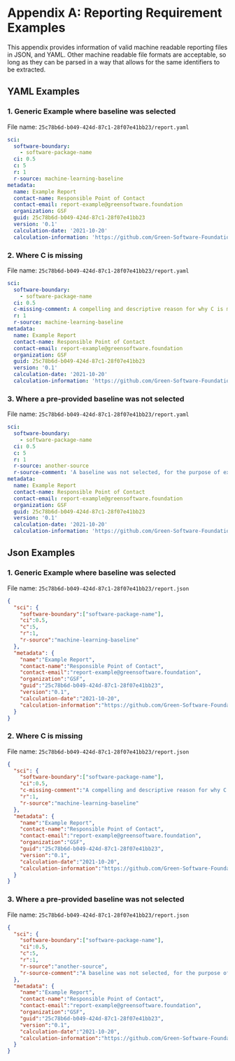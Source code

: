 # Appendix A: Reporting Requirement Examples
This appendix provides information of valid machine readable reporting files in JSON, and YAML. Other machine readable file formats are acceptable, so long as they can be parsed in a way that allows for the same identifiers to be extracted.

## YAML Examples

### 1. Generic Example where baseline was selected
File name: `25c78b6d-b049-424d-87c1-28f07e41bb23/report.yaml`

```yaml
sci:
  software-boundary:
    - software-package-name
  ci: 0.5
  c: 5
  r: 1
  r-source: machine-learning-baseline
metadata:
  name: Example Report
  contact-name: Responsible Point of Contact
  contact-email: report-example@greensoftware.foundation
  organization: GSF
  guid: 25c78b6d-b049-424d-87c1-28f07e41bb23
  version: '0.1'
  calculation-date: '2021-10-20'
  calculation-information: 'https://github.com/Green-Software-Foundation/software_carbon_intensity'

```
### 2. Where C is missing
File name: `25c78b6d-b049-424d-87c1-28f07e41bb23/report.yaml`

```yaml
sci:
  software-boundary:
    - software-package-name
  ci: 0.5
  c-missing-comment: A compelling and descriptive reason for why C is missing.
  r: 1
  r-source: machine-learning-baseline
metadata:
  name: Example Report
  contact-name: Responsible Point of Contact
  contact-email: report-example@greensoftware.foundation
  organization: GSF
  guid: 25c78b6d-b049-424d-87c1-28f07e41bb23
  version: '0.1'
  calculation-date: '2021-10-20'
  calculation-information: 'https://github.com/Green-Software-Foundation/software_carbon_intensity'

```
### 3. Where a pre-provided baseline was not selected
File name: `25c78b6d-b049-424d-87c1-28f07e41bb23/report.yaml`
```yaml
sci:
  software-boundary:
    - software-package-name
  ci: 0.5
  c: 5
  r: 1
  r-source: another-source
  r-source-comment: 'A baseline was not selected, for the purpose of example.'
metadata:
  name: Example Report
  contact-name: Responsible Point of Contact
  contact-email: report-example@greensoftware.foundation
  organization: GSF
  guid: 25c78b6d-b049-424d-87c1-28f07e41bb23
  version: '0.1'
  calculation-date: '2021-10-20'
  calculation-information: 'https://github.com/Green-Software-Foundation/software_carbon_intensity'

```
## Json Examples
### 1. Generic Example where baseline was selected

File name: `25c78b6d-b049-424d-87c1-28f07e41bb23/report.json`

```json
{
  "sci": {
    "software-boundary":["software-package-name"],
    "ci":0.5,
    "c":5,
    "r":1,
    "r-source":"machine-learning-baseline"
  },
  "metadata": {
    "name":"Example Report",
    "contact-name":"Responsible Point of Contact",
    "contact-email":"report-example@greensoftware.foundation",
    "organization":"GSF",
    "guid":"25c78b6d-b049-424d-87c1-28f07e41bb23",
    "version":"0.1",
    "calculation-date":"2021-10-20",
    "calculation-information":"https://github.com/Green-Software-Foundation/software_carbon_intensity"
  }
}
```

### 2. Where C is missing
File name: `25c78b6d-b049-424d-87c1-28f07e41bb23/report.json`

```json
{
  "sci": {
    "software-boundary":["software-package-name"],
    "ci":0.5,
    "c-missing-comment":"A compelling and descriptive reason for why C is missing.",
    "r":1,
    "r-source":"machine-learning-baseline"
  },
  "metadata": {
    "name":"Example Report",
    "contact-name":"Responsible Point of Contact",
    "contact-email":"report-example@greensoftware.foundation",
    "organization":"GSF",
    "guid":"25c78b6d-b049-424d-87c1-28f07e41bb23",
    "version":"0.1",
    "calculation-date":"2021-10-20",
    "calculation-information":"https://github.com/Green-Software-Foundation/software_carbon_intensity"
  }
}
```

### 3. Where a pre-provided baseline was not selected
File name: `25c78b6d-b049-424d-87c1-28f07e41bb23/report.json`

```json
{
  "sci": {
    "software-boundary":["software-package-name"],
    "ci":0.5,
    "c":5,
    "r":1,
    "r-source":"another-source",
    "r-source-comment":"A baseline was not selected, for the purpose of example."
  },
  "metadata": {
    "name":"Example Report",
    "contact-name":"Responsible Point of Contact",
    "contact-email":"report-example@greensoftware.foundation",
    "organization":"GSF",
    "guid":"25c78b6d-b049-424d-87c1-28f07e41bb23",
    "version":"0.1",
    "calculation-date":"2021-10-20",
    "calculation-information":"https://github.com/Green-Software-Foundation/software_carbon_intensity"
  }
}
```